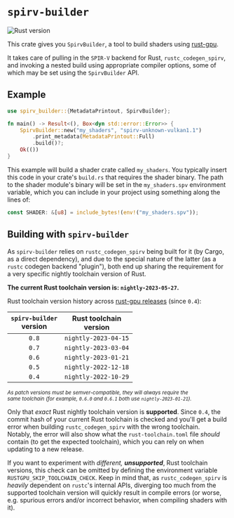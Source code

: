 <!-- inline html -->
<!-- markdownlint-disable-file MD033 -->
# `spirv-builder`

![Rust version](https://img.shields.io/badge/rust-nightly--2023--05--27-purple.svg)

This crate gives you `SpirvBuilder`, a tool to build shaders using [rust-gpu][rustgpu].

It takes care of pulling in the `SPIR-V` backend for Rust, `rustc_codegen_spirv`, and invoking a nested build using appropriate compiler options, some of which may be set using the `SpirvBuilder` API.

## Example

```rust
use spirv_builder::{MetadataPrintout, SpirvBuilder};

fn main() -> Result<(), Box<dyn std::error::Error>> {
    SpirvBuilder::new("my_shaders", "spirv-unknown-vulkan1.1")
        .print_metadata(MetadataPrintout::Full)
        .build()?;
    Ok(())
}
```

This example will build a shader crate called `my_shaders`. You typically insert this code in your crate's `build.rs` that requires the shader binary. The path to the shader module's binary will be set in the `my_shaders.spv` environment variable, which you can include in your project using something along the lines of:

```rust
const SHADER: &[u8] = include_bytes!(env!("my_shaders.spv"));
```

## Building with `spirv-builder`

As `spirv-builder` relies on `rustc_codegen_spirv` being built for it (by Cargo, as a direct dependency), and due to the special nature of the latter (as a `rustc` codegen backend "plugin"), both end up sharing the requirement for a very specific nightly toolchain version of Rust.

**The current Rust toolchain version is: `nightly-2023-05-27`.**

Rust toolchain version history across [rust-gpu releases](https://github.com/EmbarkStudios/rust-gpu/releases) (since `0.4`):

|`spirv-builder`<br>version|Rust toolchain<br>version|
|:-:|:-:|
|`0.8`|`nightly-2023-04-15`|
|`0.7`|`nightly-2023-03-04`|
|`0.6`|`nightly-2023-01-21`|
|`0.5`|`nightly-2022-12-18`|
|`0.4`|`nightly-2022-10-29`|

<sup>*As patch versions must be semver-compatible, they will always require the  
same toolchain (for example, `0.6.0` and `0.6.1` both use `nightly-2023-01-21`).*</sup>

Only that *exact* Rust nightly toolchain version is **supported**. Since `0.4`, the commit hash of your current Rust toolchain is checked and you'll get a build error when building `rustc_codegen_spirv` with the wrong toolchain.  
Notably, the error will also show what the `rust-toolchain.toml` file *should* contain (to get the expected toolchain), which you can rely on when updating to a new release.

If you want to experiment with _different, **unsupported**_, Rust toolchain versions, this check can be omitted by defining the environment variable `RUSTGPU_SKIP_TOOLCHAIN_CHECK`. Keep in mind that, as `rustc_codegen_spirv` is *heavily* dependent on `rustc`'s internal APIs, diverging too much from the supported toolchain version will quickly result in compile errors (or worse, e.g. spurious errors and/or incorrect behavior, when compiling shaders with it).

[rustgpu]: https://github.com/EmbarkStudios/rust-gpu/
